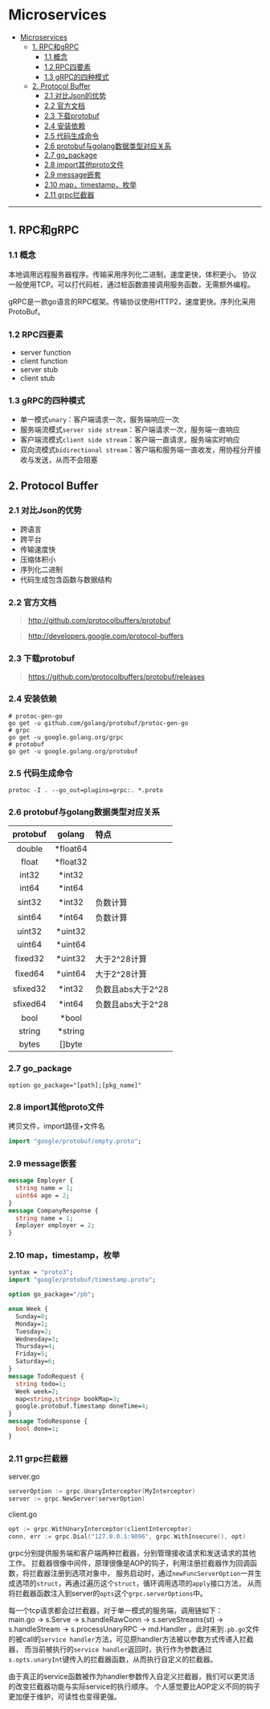# Microservices

<!-- TOC -->
* [Microservices](#microservices)
  * [1. RPC和gRPC](#1-rpcgrpc)
    * [1.1 概念](#11-)
    * [1.2 RPC四要素](#12-rpc)
    * [1.3 gRPC的四种模式](#13-grpc)
  * [2. Protocol Buffer](#2-protocol-buffer)
    * [2.1 对比Json的优势](#21-json)
    * [2.2 官方文档](#22-)
    * [2.3 下载protobuf](#23-protobuf)
    * [2.4 安装依赖](#24-)
    * [2.5 代码生成命令](#25-)
    * [2.6 protobuf与golang数据类型对应关系](#26-protobufgolang)
    * [2.7 go_package](#27-go_package)
    * [2.8 import其他proto文件](#28-importproto)
    * [2.9 message嵌套](#29-message)
    * [2.10 map，timestamp，枚举](#210-maptimestamp)
    * [2.11 grpc拦截器](#211-grpc)
<!-- TOC -->

---

## 1. RPC和gRPC

### 1.1 概念
本地调用远程服务器程序。传输采用序列化二进制，速度更快，体积更小。
协议一般使用TCP。可以打代码桩，通过桩函数直接调用服务函数，无需额外编程。

gRPC是一款go语言的RPC框架。传输协议使用HTTP2，速度更快。序列化采用ProtoBuf。

### 1.2 RPC四要素
+ server function
+ client function
+ server stub
+ client stub

### 1.3 gRPC的四种模式
+ 单一模式`unary`：客户端请求一次，服务端响应一次
+ 服务端流模式`server side stream`：客户端请求一次，服务端一直响应
+ 客户端流模式`client side stream`：客户端一直请求，服务端实时响应
+ 双向流模式`bidirectional stream`：客户端和服务端一直收发，用协程分开接收与发送，从而不会阻塞


## 2. Protocol Buffer

### 2.1 对比Json的优势
+ 跨语言
+ 跨平台
+ 传输速度快
+ 压缩体积小
+ 序列化二进制
+ 代码生成包含函数与数据结构

### 2.2 官方文档
>http://github.com/protocolbuffers/protobuf

>http://developers.google.com/protocol-buffers

### 2.3 下载protobuf
>https://github.com/protocolbuffers/protobuf/releases

### 2.4 安装依赖
```shell
# protoc-gen-go
go get -u github.com/golang/protobuf/protoc-gen-go
# grpc
go get -u google.golang.org/grpc
# protobuf
go get -u google.golang.org/protobuf
```

### 2.5 代码生成命令
```shell
protoc -I . --go_out=plugins=grpc:. *.proto
```

### 2.6 protobuf与golang数据类型对应关系
| protobuf |  golang  | 特点           |
|:--------:|:--------:|:-------------|
|  double  | *float64 |              |
|  float   | *float32 |              |
|  int32   |  *int32  |              |
|  int64   |  *int64  |              |
|  sint32  |  *int32  | 负数计算         |
|  sint64  |  *int64  | 负数计算         |
|  uint32  | *uint32  |              |
|  uint64  | *uint64  |              |
| fixed32  | *uint32  | 大于2^28计算     |
| fixed64  | *uint64  | 大于2^28计算     |
| sfixed32 |  *int32  | 负数且abs大于2^28 |
| sfixed64 |  *int64  | 负数且abs大于2^28 |
|   bool   |  *bool   |              |
|  string  | *string  |              |
|  bytes   |  []byte  |              |

### 2.7 go_package
```
option go_package="[path];[pkg_name]"
```

### 2.8 import其他proto文件
拷贝文件，import路径+文件名
```protobuf
import "google/protobuf/empty.proto";
```

### 2.9 message嵌套
```protobuf
message Employer {
  string name = 1;
  uint64 age = 2;
}
message CompanyResponse {
  string name = 1;
  Employer employer = 2;
}
```

### 2.10 map，timestamp，枚举
```protobuf
syntax = "proto3";
import "google/protobuf/timestamp.proto";

option go_package="/pb";

enum Week {
  Sunday=0;
  Monday=1;
  Tuesday=2;
  Wednesday=3;
  Thursday=4;
  Friday=5;
  Saturday=6;
}
message TodoRequest {
  string todo=1;
  Week week=2;
  map<string,string> bookMap=3;
  google.protobuf.Timestamp doneTime=4;
}
message TodoResponse {
  bool done=1;
}
```

### 2.11 grpc拦截器
server.go
```go
serverOption := grpc.UnaryInterceptor(MyInterceptor)
server := grpc.NewServer(serverOption)
```
client.go
```go
opt := grpc.WithUnaryInterceptor(clientInterceptor)
conn, err := grpc.Dial("127.0.0.1:9096", grpc.WithInsecure(), opt)
```
grpc分别提供服务端和客户端两种拦截器，分别管理接收请求和发送请求的其他工作。
拦截器很像中间件，原理很像是AOP的钩子，利用注册拦截器作为回调函数，将拦截器注册到选项对象中，
服务启动时，通过`newFuncServerOption`一并生成选项的`struct`，再通过遍历这个`struct`，循环调用选项的`apply`接口方法，
从而将拦截器函数注入到server的`opts`这个`grpc.serverOptions`中。<br/>

每一个tcp请求都会过拦截器，对于单一模式的服务端，调用链如下：<br/>
main.go → s.Serve → s.handleRawConn → s.serveStreams(st) → s.handleStream → s.processUnaryRPC
→ md.Handler 。此时来到`.pb.go`文件的被call的`service handler`方法，可见原handler方法被以参数方式传递入拦截器，
而当前被执行的`service handler`返回时，执行作为参数通过`s.opts.unaryInt`键传入的拦截器函数，从而执行自定义的拦截器。<br/>

由于真正的service函数被作为handler参数传入自定义拦截器，我们可以更灵活的改变拦截器功能与实际service的执行顺序。
个人感觉要比AOP定义不同的钩子更加便于维护，可读性也变得更强。
